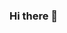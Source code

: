 ### Hi there 👋

<!--
**akshaya-stan/akshaya-stan** is a ✨ _special_ ✨ repository because its `README.md` (this file) appears on your GitHub profile.

Here are some ideas to get you started:

- 🔭 I’m currently working on Techversant infotech as an AI and ML developer 
- 🌱 I’m currently learning advanced Ai algorithms
- 👯 I’m looking to collaborate on open sources
- 📫 How to reach me: stanley.akshaya@gmail.com
-->
